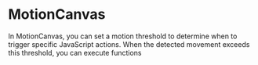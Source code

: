 # MotionCanvas
In MotionCanvas, you can set a motion threshold to determine when to trigger specific JavaScript actions. When the detected movement exceeds this threshold, you can execute functions 
